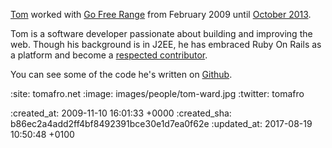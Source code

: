 [Tom](http://tomafro.net) worked with [Go Free Range](/) from February 2009 until [October 2013](/week-247).

Tom is a software developer passionate about building and improving the web. Though his background is in J2EE, he has embraced Ruby On Rails as a platform and become a [respected contributor](http://contributors.rubyonrails.org/contributors/tom-ward/commits).

You can see some of the code he's written on [Github](http://github.com/tomafro).

:site: tomafro.net
:image: images/people/tom-ward.jpg
:twitter: tomafro

:created_at: 2009-11-10 16:01:33 +0000
:created_sha: b86ec2a4add2ff4bf8492391bce30e1d7ea0f62e
:updated_at: 2017-08-19 10:50:48 +0100
